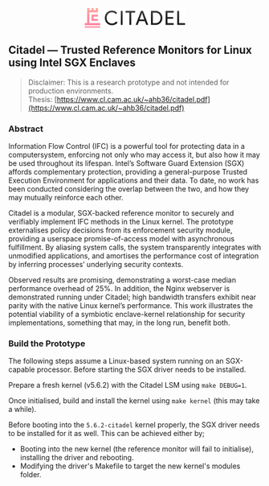 <p align="center">
  <img width="200" src="https://github.com/HarriBellThomas/citadel/blob/master/images/citadel.png?raw=true">
</p>

## Citadel — Trusted Reference Monitors for Linux using Intel SGX Enclaves

> Disclaimer: This is a research prototype and not intended for production environments. \
> Thesis: [https://www.cl.cam.ac.uk/~ahb36/citadel.pdf](https://www.cl.cam.ac.uk/~ahb36/citadel.pdf)

### Abstract
Information Flow Control (IFC) is a powerful tool for protecting data in a computersystem, enforcing not only who may access it, but also how it may be used throughout its lifespan. Intel’s Software Guard Extension (SGX) affords complementary protection, providing a general-purpose Trusted Execution Environment for applications and their data. To date, no work has been conducted considering the overlap between the two, and how they may mutually reinforce each other.

Citadel is a modular, SGX-backed reference monitor to securely and verifiably implement IFC methods in the Linux kernel. The prototype externalises policy decisions from its enforcement security module, providing a userspace promise-of-access model with asynchronous fulfillment. By aliasing system calls, the system transparently integrates with unmodified applications, and amortises the performance cost of integration by inferring processes’ underlying security contexts.

Observed results are promising, demonstrating a worst-case median performance overhead of 25%.  In addition, the Nginx webserver is demonstrated running under Citadel; high bandwidth transfers exhibit near parity with the native Linux kernel’s performance. This work illustrates the potential viability of a symbiotic enclave-kernel relationship for security implementations, something that may, in the long run, benefit both.


### Build the Prototype
The following steps assume a Linux-based system running on an SGX-capable processor. Before starting the SGX driver needs to be installed.

Prepare a fresh kernel (v5.6.2) with the Citadel LSM using ```make DEBUG=1```.

Once initialised, build and install the kernel using ```make kernel``` (this may take a while).

Before booting into the ```5.6.2-citadel``` kernel properly, the SGX driver needs to be installed for it as well. This can be achieved either by;
- Booting into the new kernel (the reference monitor will fail to initialise), installing the driver and rebooting.
- Modifying the driver's Makefile to target the new kernel's modules folder.
